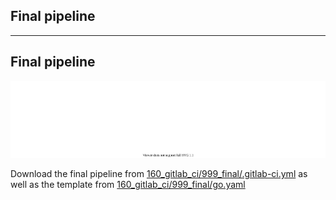 <!-- .slide: id="gitlab_final" class="vertical-center" -->

<i class="fa-duotone fa-flag-checkered fa-8x fa-duotone-colors" style="float: right; color: grey;"></i>

## Final pipeline

---

## Final pipeline

![](160_gitlab_ci/999_final/pipeline.drawio.svg)<!-- .element: style="width: 95%;" -->

Download the final pipeline from [160_gitlab_ci/999_final/.gitlab-ci.yml](https://github.com/nicholasdille/container-slides/raw/20231130/160_gitlab_ci/999_final/.gitlab-ci.yml) as well as the template from [160_gitlab_ci/999_final/go.yaml](https://github.com/nicholasdille/container-slides/raw/20220519.1/160_gitlab_ci/999_final/go.yaml)
